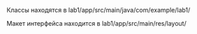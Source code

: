 Классы находятся в lab1/app/src/main/java/com/example/lab1/

Макет интерфейса находится в lab1/app/src/main/res/layout/

